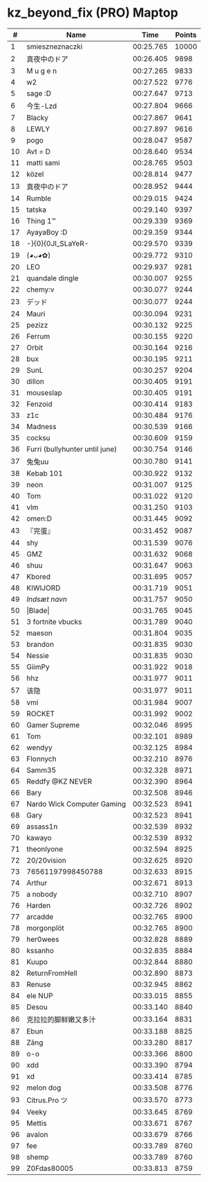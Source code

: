 # kz_beyond_fix (PRO) Maptop

|  # | Name | Time | Points |
|-------------- | -------------- | -------------- | -------------- | 
| 1 | smieszneznaczki | 00:25.765 | 10000 | 
| 2 | 真夜中のドア | 00:26.405 | 9898 | 
| 3 | M u g e n | 00:27.265 | 9833 | 
| 4 | w2 | 00:27.522 | 9776 | 
| 5 | sage :D | 00:27.647 | 9713 | 
| 6 | 今生-Lzd | 00:27.804 | 9666 | 
| 7 | Blacky | 00:27.867 | 9641 | 
| 8 | LEWLY | 00:27.897 | 9616 | 
| 9 | pogo | 00:28.047 | 9587 | 
| 10 | Avt = D | 00:28.640 | 9534 | 
| 11 | matti sami | 00:28.765 | 9503 | 
| 12 | közel | 00:28.814 | 9477 | 
| 13 | 真夜中のドア | 00:28.952 | 9444 | 
| 14 | Rumble | 00:29.015 | 9424 | 
| 15 | tatska | 00:29.140 | 9397 | 
| 16 | Thing 1™ | 00:29.339 | 9369 | 
| 17 | AyayaBoy :D | 00:29.359 | 9344 | 
| 18 | -}{0}{0JI_SLaYeR- | 00:29.570 | 9339 | 
| 19 | (◕ᴗ◕✿) | 00:29.772 | 9310 | 
| 20 | LEO | 00:29.937 | 9281 | 
| 21 | quandale dingle | 00:30.007 | 9255 | 
| 22 | chemy:v | 00:30.077 | 9244 | 
| 23 | デッド | 00:30.077 | 9244 | 
| 24 | Mauri | 00:30.094 | 9231 | 
| 25 | pezizz | 00:30.132 | 9225 | 
| 26 | Ferrum | 00:30.155 | 9220 | 
| 27 | Orbit | 00:30.164 | 9216 | 
| 28 | bux | 00:30.195 | 9211 | 
| 29 | SunL | 00:30.257 | 9204 | 
| 30 | dillon | 00:30.405 | 9191 | 
| 31 | mouseslap | 00:30.405 | 9191 | 
| 32 | Fenzoid | 00:30.414 | 9183 | 
| 33 | z1c | 00:30.484 | 9176 | 
| 34 | Madness | 00:30.539 | 9166 | 
| 35 | cocksu | 00:30.609 | 9159 | 
| 36 | Furri (bullyhunter until june) | 00:30.754 | 9146 | 
| 37 | 兔兔uu | 00:30.780 | 9141 | 
| 38 | Kebab 101 | 00:30.922 | 9132 | 
| 39 | neon | 00:31.007 | 9125 | 
| 40 | Tom | 00:31.022 | 9120 | 
| 41 | vlm | 00:31.250 | 9103 | 
| 42 | omen:D | 00:31.445 | 9092 | 
| 43 | 『完蛋』 | 00:31.452 | 9087 | 
| 44 | shy | 00:31.539 | 9076 | 
| 45 | GMZ | 00:31.632 | 9068 | 
| 46 | shuu | 00:31.647 | 9063 | 
| 47 | Kbored | 00:31.695 | 9057 | 
| 48 | KIWIJORD | 00:31.719 | 9051 | 
| 49 | *Indsæt navn* | 00:31.757 | 9050 | 
| 50 | \|Blade\| | 00:31.765 | 9045 | 
| 51 | 3 fortnite vbucks | 00:31.789 | 9040 | 
| 52 | maeson | 00:31.804 | 9035 | 
| 53 | brandon | 00:31.835 | 9030 | 
| 54 | Nessie | 00:31.835 | 9030 | 
| 55 | GiimPy | 00:31.922 | 9018 | 
| 56 | hhz | 00:31.977 | 9011 | 
| 57 | 该隐 | 00:31.977 | 9011 | 
| 58 | vmi | 00:31.984 | 9007 | 
| 59 | ROCKET | 00:31.992 | 9002 | 
| 60 | Gamer Supreme | 00:32.046 | 8995 | 
| 61 | Tom | 00:32.101 | 8989 | 
| 62 | wendyy | 00:32.125 | 8984 | 
| 63 | Flonnych | 00:32.210 | 8976 | 
| 64 | Samm35 | 00:32.328 | 8971 | 
| 65 | Reddfy @KZ NEVER | 00:32.390 | 8964 | 
| 66 | Bary | 00:32.508 | 8946 | 
| 67 | Nardo Wick Computer Gaming | 00:32.523 | 8941 | 
| 68 | Gary | 00:32.523 | 8941 | 
| 69 | assass1n | 00:32.539 | 8932 | 
| 70 | kawayo | 00:32.539 | 8932 | 
| 71 | theonlyone | 00:32.594 | 8925 | 
| 72 | 20/20vision | 00:32.625 | 8920 | 
| 73 | 76561197998450788 | 00:32.633 | 8915 | 
| 74 | Arthur | 00:32.671 | 8913 | 
| 75 | a nobody | 00:32.710 | 8907 | 
| 76 | Harden | 00:32.726 | 8902 | 
| 77 | arcadde | 00:32.765 | 8900 | 
| 78 | morgonplöt | 00:32.765 | 8900 | 
| 79 | her0wees | 00:32.828 | 8889 | 
| 80 | kssanho | 00:32.835 | 8884 | 
| 81 | Kuupo | 00:32.844 | 8880 | 
| 82 | ReturnFromHell | 00:32.890 | 8873 | 
| 83 | Renuse | 00:32.945 | 8862 | 
| 84 | ele NUP | 00:33.015 | 8855 | 
| 85 | Desou | 00:33.140 | 8840 | 
| 86 | 克拉拉的脚鲜嫩又多汁 | 00:33.164 | 8831 | 
| 87 | Ebun | 00:33.188 | 8825 | 
| 88 | Zāng | 00:33.280 | 8817 | 
| 89 | o-o | 00:33.366 | 8800 | 
| 90 | xdd | 00:33.390 | 8794 | 
| 91 | xd | 00:33.414 | 8785 | 
| 92 | melon dog | 00:33.508 | 8776 | 
| 93 | Citrus.Pro ツ | 00:33.570 | 8773 | 
| 94 | Veeky | 00:33.645 | 8769 | 
| 95 | Mettis | 00:33.671 | 8767 | 
| 96 | avalon | 00:33.679 | 8766 | 
| 97 | fee | 00:33.789 | 8760 | 
| 98 | shemp | 00:33.789 | 8760 | 
| 99 | Z0Fdas80005 | 00:33.813 | 8759 | 

